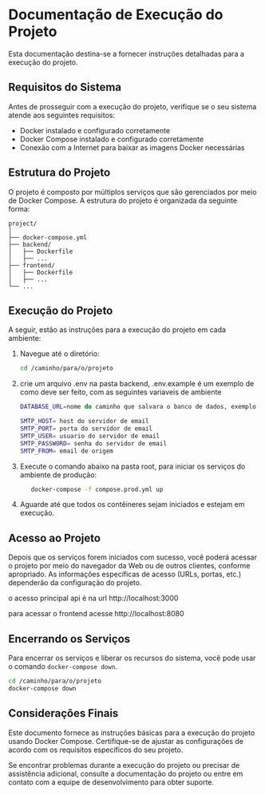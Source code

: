 # Documentação de Execução do Projeto

Esta documentação destina-se a fornecer instruções detalhadas para a execução do projeto.

## Requisitos do Sistema

Antes de prosseguir com a execução do projeto, verifique se o seu sistema atende aos seguintes requisitos:

- Docker instalado e configurado corretamente
- Docker Compose instalado e configurado corretamente
- Conexão com a Internet para baixar as imagens Docker necessárias

## Estrutura do Projeto

O projeto é composto por múltiplos serviços que são gerenciados por meio de Docker Compose. A estrutura do projeto é organizada da seguinte forma:

```
project/
│
├── docker-compose.yml
├── backend/
│   ├── Dockerfile
│   ├── ...
├── frontend/
│   ├── Dockerfile
│   ├── ...
└── ...
```

## Execução do Projeto

A seguir, estão as instruções para a execução do projeto em cada ambiente:

1. Navegue até o diretório:

   ```bash
   cd /caminho/para/o/projeto
   ```

2. crie um arquivo .env na pasta backend, .env.example é um exemplo de como deve ser feito, com as seguintes variaveis de ambiente

   ```bash
   DATABASE_URL=nome do caminho que salvara o banco de dados, exemplo file:./dev.db

   SMTP_HOST= host do servidor de email
   SMTP_PORT= porta do servidor de email
   SMTP_USER= usuario do servidor de email
   SMTP_PASSWORD= senha do servidor de email
   SMTP_FROM= email de origem
   ```

3. Execute o comando abaixo na pasta root, para iniciar os serviços do ambiente de produção:

   ```bash
      docker-compose -f compose.prod.yml up
   ```

4. Aguarde até que todos os contêineres sejam iniciados e estejam em execução.

## Acesso ao Projeto

Depois que os serviços forem iniciados com sucesso, você poderá acessar o projeto por meio do navegador da Web ou de outros clientes, conforme apropriado. As informações específicas de acesso (URLs, portas, etc.) dependerão da configuração do projeto.

o acesso principal api é na url http://localhost:3000

para acessar o frontend acesse http://localhost:8080

## Encerrando os Serviços

Para encerrar os serviços e liberar os recursos do sistema, você pode usar o comando `docker-compose down`.

```bash
cd /caminho/para/o/projeto
docker-compose down
```

## Considerações Finais

Este documento fornece as instruções básicas para a execução do projeto usando Docker Compose. Certifique-se de ajustar as configurações de acordo com os requisitos específicos do seu projeto.

Se encontrar problemas durante a execução do projeto ou precisar de assistência adicional, consulte a documentação do projeto ou entre em contato com a equipe de desenvolvimento para obter suporte.
